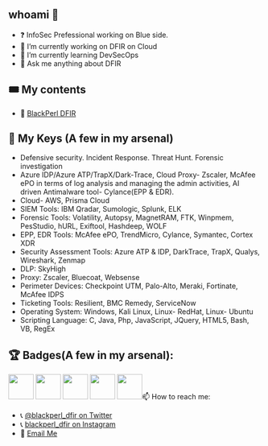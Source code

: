 ## whoami 👋

- ❓  InfoSec Prefessional working on Blue side. 
- 🔭 I’m currently working on DFIR on Cloud
- 🌱 I’m currently learning DevSecOps
- 💬 Ask me anything about DFIR 

## 🎟 My contents
- 🌟 [BlackPerl DFIR](https://bit.ly/2FQfvJk)

## 💪 My Keys (A few in my arsenal)
- Defensive security. Incident Response. Threat Hunt. Forensic investigation
- Azure IDP/Azure ATP/TrapX/Dark-Trace, Cloud Proxy- Zscaler, McAfee ePO in terms of log analysis and managing the admin activities, AI driven Antimalware tool- Cylance(EPP & EDR).
- Cloud- AWS, Prisma Cloud
- SIEM Tools:	IBM Qradar, Sumologic, Splunk, ELK
- Forensic Tools:	Volatility, Autopsy, MagnetRAM, FTK, Winpmem, PesStudio, hURL, Exiftool, Hashdeep, WOLF
- EPP, EDR Tools:	McAfee ePO, TrendMicro, Cylance, Symantec, Cortex XDR
- Security Assessment Tools:	Azure ATP & IDP, DarkTrace, TrapX, Qualys, Wireshark, Zenmap
- DLP:	SkyHigh
- Proxy:	Zscaler, Bluecoat, Websense
- Perimeter Devices:	Checkpoint UTM, Palo-Alto, Meraki, Fortinate, McAfee IDPS
- Ticketing Tools:	Resilient, BMC Remedy, ServiceNow
- Operating System:	Windows, Kali Linux, Linux- RedHat, Linux- Ubuntu
- Scripting Language:	C, Java, Php, JavaScript, JQuery, HTML5, Bash, VB, RegEx

## 🏆 Badges(A few in my arsenal):
<img src="https://user-images.githubusercontent.com/51078911/115290523-466f2e80-a171-11eb-8147-0a6140d99bf3.png" width="50" height="50">
<img src="https://user-images.githubusercontent.com/51078911/115290532-4a9b4c00-a171-11eb-89d1-053beca22b1c.png" width="50" height="50">
<img src="https://user-images.githubusercontent.com/51078911/115290534-4b33e280-a171-11eb-9c65-083a2a002775.png" width="50" height="50">
<img src="https://user-images.githubusercontent.com/51078911/115290749-89310680-a171-11eb-893c-2a6a8c8e4715.jpg" width="50" height="50">
<img src="https://user-images.githubusercontent.com/51078911/115291814-d1045d80-a172-11eb-9db8-db3295496664.png" width="50" height="50>

## 📫 How to reach me:
- 📞 [@blackperl_dfir on Twitter](https://twitter.com/blackperl_dfir)
- 📞 [blackperl_dfir on Instagram](https://www.instagram.com/blackperl_dfir/)
- 📨 [Email Me](archan.fiem.it@gamil.com)

